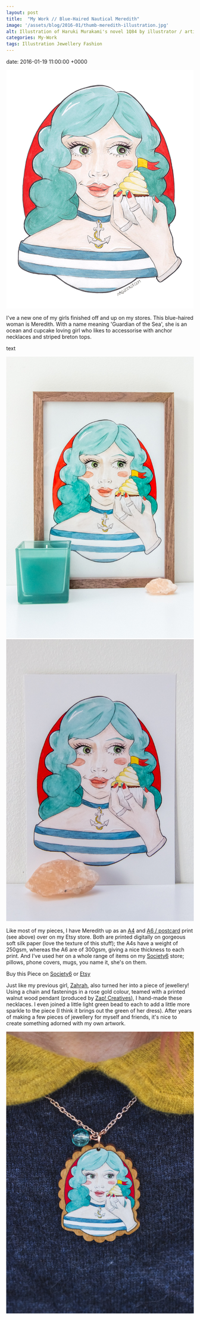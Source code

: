 ```yaml
---
layout: post
title:  "My Work // Blue-Haired Nautical Meredith"
image: '/assets/blog/2016-01/thumb-meredith-illustration.jpg'
alt: Illustration of Haruki Murakami's novel 1Q84 by illustrator / artist Karen Muray of A Rose Cast
categories: My-Work
tags: Illustration Jewellery Fashion
---
```


date: 	2016-01-19 11:00:00 +0000

![Blue-Haired Nautical Meredith by illustrator / artist Karen Murray of A Rose Cast](/assets/folio/portraits/portrait-illustration-meredith.jpg "Blue-Haired Nautical Meredith with a cupcake by illustrator / artist Karen Murray of A Rose Cast")

I've a new one of my girls finished off and up on my stores. This blue-haired woman is Meredith. With a name meaning 'Guardian of the Sea', she is an ocean and cupcake loving girl who likes to accessorise with anchor necklaces and striped breton tops.

text

<div class="row">
	<div class="col-md-6">
		<a href="LINK" title="A4 Art Print of Meredith // Pencil &amp; Watercolour Portrait of a Blue-Haired Nautical Girl with a Cupcake on Etsy"><img src="/assets/blog/2016-01/a4-print-portrait-illustration-meredith.jpg" alt="A4 Art Print of Meredith // Pencil &amp; Watercolour Portrait of a Blue-Haired Nautical Girl with a Cupcake"></a>
	</div>
	<div class="col-md-6">
		<a href="LINK" title="A6 / Postcard Art Print of Meredith // Pencil &amp; Watercolour Portrait of a Blue-Haired Nautical Girl with a Cupcake on Etsy"><img src="/assets/blog/2016-01/a6-postcard-print-portrait-illustration-meredith.jpg" alt="A6 / Postcard Art Print of Meredith // Pencil &amp; Watercolour Portrait of a Blue-Haired Nautical Girl with a Cupcake"></a>
	</div>
</div>

Like most of my pieces, I have Meredith up as an [A4](LINK) and [A6 / postcard](LINK) print (see above) over on my Etsy store. Both are printed digitally on gorgeous soft silk paper (love the texture of this stuff); the A4s have a weight of 250gsm, whereas the A6 are of 300gsm, giving a nice thickness to each print. And I've used her on a whole range of items on my [Society6](LINK) store; pillows, phone covers, mugs, you name it, she's on them.

<div class="highlight">
  <p>Buy <span class="the">this</span> Piece <span class="the">on</span>
    <a href="https://society6.com/product/LINK">Society6</a>
    <span class="the">or</span>
    <a href="https://www.etsy.com/shop/ARoseCast/search?search_query=meredith">Etsy</a>
  </p>
</div>

Just like my previous girl, [Zahrah](/my-work/2015/12/08/zahrah-portrait-illustration.html "Pink-Haired Astronomy Lover Zahrah"), also turned her into a piece of jewellery! Using a chain and fastenings in a rose gold colour, teamed with a printed walnut wood pendant (produced by [Zap! Creatives](http://www.zapcreatives.co.uk)</a>), I hand-made these necklaces. I even joined a little light green bead to each to add a little more sparkle to the piece (I think it brings out the green of her dress). After years of making a few pieces of jewellery for myself and friends, it's nice to create something adorned with my own artwork.

<a href="LINK" title="A rose gold necklace with a walnut wood pendant printed with an illustration of Meredith, a blue-haired nautical girl with a cupcake, by illustrator / artist Karen Murray of A Rose Cast in Etsy"><img src="/assets/folio/portraits/portrait-illustration-meredith-wooden-necklace.jpg" alt="A rose gold necklace with a walnut wood pendant printed with an illustration of Meredith, a blue-haired nautical girl with a cupcake, by illustrator / artist Karen Murray of A Rose Cast in Etsy"></a>